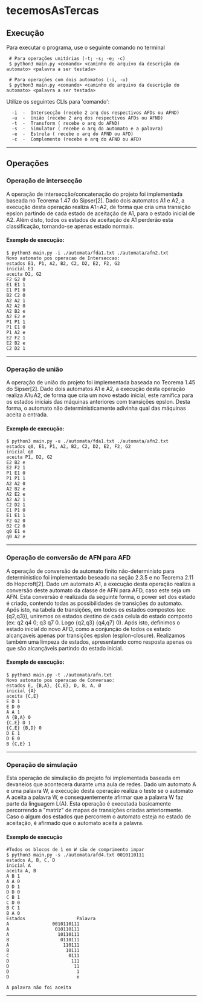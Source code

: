 # tecemosAsTercas

## Execução
Para executar o programa, use o seguinte comando no terminal
```
 # Para operações unitárias (-t; -s; -e; -c)
 $ python3 main.py <comando> <caminho do arquivo da descrição do automato> <palavra a ser testada>
 
 # Para operações com dois automatos (-i, -u)
 $ python3 main.py <comando> <caminho do arquivo da descrição do automato> <palavra a ser testada> 
```
Utilize os seguintes CLIs para 'comando':
```
  -i  -  Intersecção (recebe 2 arq dos respectivos AFDs ou AFND)
  -u  -  União (recebe 2 arq dos respectivos AFDs ou AFND)
  -t  -  Transform ( recebe o arq do AFND)
  -s  -  Simulator ( recebe o arq do automato e a palavra)
  -e  -  Estrela ( recebe o arq do AFND ou AFD)
  -c  -  Complemento (recebe o arq do AFND ou AFD)
```
---
## Operações 
### Operação de intersecção
A operação de intersecção/concatenação do projeto foi implementada baseada no Teorema 1.47 do Sipser[2].
Dado dois automatos A1 e A2, a execução desta operação realiza A1∩A2, de forma que cria uma transição epslon partindo de cada estado de aceitação de A1, para o estado inicial de A2. Além disto, todos os estados de aceitação de A1 perderão esta classificação, tornando-se apenas estado normais.
#### Exemplo de execução:
```
$ python3 main.py -i ./automata/fda1.txt ./automata/afn2.txt
Novo automato pos operacao de Interseccao: 
estados E1, P1, A2, B2, C2, D2, E2, F2, G2
inicial E1
aceita D2, G2
F2 G2 0
E1 E1 1
E1 P1 0
B2 C2 0
A2 A2 1
A2 A2 0
A2 B2 e
A2 E2 e
P1 P1 1
P1 E1 0
P1 A2 e
E2 F2 1
E2 B2 e
C2 D2 1
```
---
### Operação de união
A operação de união do projeto foi implementada baseada no Teorema 1.45 do Sipser[2].
Dado dois automatos A1 e A2, a execução desta operação realiza A1∪A2, de forma que cria um novo estado inicial, este ramifica para os estados iniciais das máquinas anteriores com transições epslon. Desta forma, o automato não deterministicamente adivinha qual das máquinas aceita a entrada.
#### Exemplo de execução:
```
$ python3 main.py -u ./automata/fda1.txt ./automata/afn2.txt
estados q0, E1, P1, A2, B2, C2, D2, E2, F2, G2
inicial q0
aceita P1, D2, G2
E2 B2 e
E2 F2 1
P1 E1 0
P1 P1 1
A2 A2 0
A2 B2 e
A2 E2 e
A2 A2 1
C2 D2 1
E1 P1 0
E1 E1 1
F2 G2 0
B2 C2 0
q0 E1 e
q0 A2 e
```
---
### Operação de conversão de AFN para AFD
A operação de conversão de automato finito não-deterministo para deterministico foi implementado beseado na seção 2.3.5 e no Teorema 2.11 do Hopcroft[2].
Dado um automato A1, a execução desta operação realiza a conversão deste automato da classe de AFN para AFD, caso este seja um AFN. Esta conversão é realizada da seguinte forma, o power set dos estado é criado, contendo todas as possibilidades de transições do automato. Após isto, na tabela de transições, em todos os estados compostos (ex: {q2,q3}), uniremos os estados destino de cada celula do estado composto (ex: q2 q4 0; q3 q7 0. Logo {q2,q3} {q4,q7} 0). Após isto, definimos o estado inicial do novo AFD, como a conjunção de todos os estado alcançaveis apenas por transições epslon (esplon-closure). Realizamos também uma limpeza de estados, apresentando como resposta apenas os que são alcançáveis partindo do estado inicial.
#### Exemplo de execução:
```
$ python3 main.py -t ./automata/afn.txt
Novo automato pos operacao de Conversao: 
estados E, {B,A}, {C,E}, D, B, A, Ø
inicial {A}
aceita {C,E}
E D 1
E D 0
A A 1
A {B,A} 0
{C,E} D 1
{C,E} {B,D} 0
D E 1
D E 0
B {C,E} 1
```
---
### Operação de simulação
Esta operação de simulação do projeto foi implementada baseada em devaneios que acontecera durante uma aula de redes.
Dado um automato A e uma palavra W, a execução desta operação realiza o teste se o automato A aceita a palavra W,  e consequentemente afirmar que a palavra W faz parte da linguagem L(A). Esta operação é executada basicamente percorrendo a "matriz" de mapas de transições criadas anteriormente. Caso o algum dos estados que percorrem o automato esteja no estado de aceitação, é afirmado que o automato aceita a palavra.
#### Exemplo de execução
```
#Todos os blocos de 1 em W são de comprimento impar
$ python3 main.py -s ./automata/afd4.txt 0010110111 
estados A, B, C, D
inicial A
aceita A, B
A B 1
A A 0
D D 1
D D 0
C B 1
C D 0
B C 1
B A 0
Estados                   Palavra
A                0010110111
A                 010110111
A                  10110111
B                   0110111
A                    110111
B                     10111
C                      0111
D                       111
D                        11
D                         1
D                         e

A palavra não foi aceita
```
---
